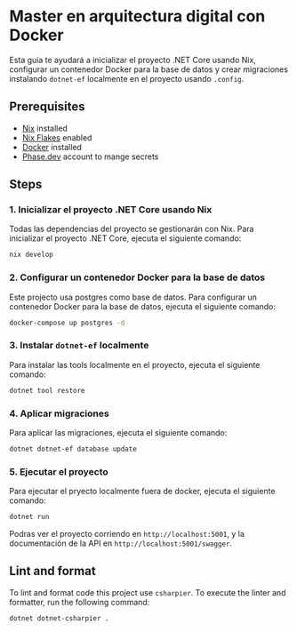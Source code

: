 # Master en arquitectura digital con Docker

Esta guía te ayudará a inicializar el proyecto .NET Core usando Nix, configurar un contenedor Docker para la base de datos y crear
migraciones instalando `dotnet-ef` localmente en el proyecto usando `.config`.

## Prerequisites

- [Nix](https://nixos.org/download.html) installed
- [Nix Flakes](https://nixos.wiki/wiki/Flakes) enabled
- [Docker](https://www.docker.com/get-started) installed
- [Phase.dev](https://phase.dev) account to mange secrets

## Steps 

### 1. Inicializar el proyecto .NET Core usando Nix

Todas las dependencias del proyecto se gestionarán con Nix. Para inicializar el proyecto .NET Core, ejecuta el siguiente comando:

```sh
nix develop
```

### 2. Configurar un contenedor Docker para la base de datos

Este projecto usa postgres como base de datos. Para configurar un contenedor Docker para la base de datos, ejecuta el siguiente comando:

```sh
docker-compose up postgres -d
```

### 3. Instalar `dotnet-ef` localmente

Para instalar las tools localmente en el proyecto, ejecuta el siguiente comando:

```sh
dotnet tool restore
```

### 4. Aplicar migraciones

Para aplicar las migraciones, ejecuta el siguiente comando:

```sh
dotnet dotnet-ef database update
```

### 5. Ejecutar el proyecto

Para ejecutar el pryecto localmente fuera de docker, ejecuta el siguiente comando:

```sh
dotnet run
```

Podras ver el proyecto corriendo en `http://localhost:5001`, y la documentación de la API en `http://localhost:5001/swagger`.

## Lint and format

To lint and format code this project use `csharpier`. To execute the linter and formatter, run the following command:

```sh
dotnet dotnet-csharpier .
```


